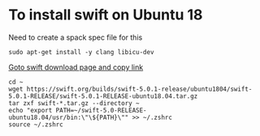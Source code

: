 # To install swift on Ubuntu 18
Need to create a spack spec file for this

```sudo apt-get install -y clang libicu-dev```

[Goto swift download page and copy link](https://swift.org/download/)
```
cd ~
wget https://swift.org/builds/swift-5.0.1-release/ubuntu1804/swift-5.0.1-RELEASE/swift-5.0.1-RELEASE-ubuntu18.04.tar.gz
tar zxf swift-*.tar.gz --directory ~
echo "export PATH=~/swift-5.0-RELEASE-ubuntu18.04/usr/bin:\"\${PATH}\"" >> ~/.zshrc
source ~/.zshrc
```





